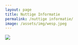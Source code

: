 ```yaml
---
layout: page
title: Nuttige Informatie
permalink: /nuttige informatie/
image: /assets/img/wesp.jpeg
---
```

<img src="{{site.baseurl}}/assets/img/wesp.jpeg">

